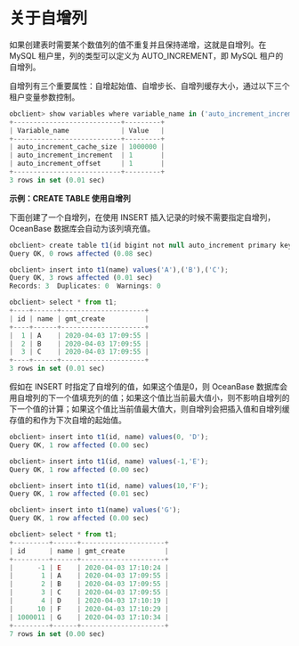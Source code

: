 关于自增列 
==========================



如果创建表时需要某个数值列的值不重复并且保持递增，这就是自增列。在 MySQL 租户里，列的类型可以定义为 AUTO_INCREMENT，即 MySQL 租户的自增列。

自增列有三个重要属性：自增起始值、自增步长、自增列缓存大小，通过以下三个租户变量参数控制。

```javascript
obclient> show variables where variable_name in ('auto_increment_increment','auto_increment_offset','auto_increment_cache_size');
+---------------------------+---------+
| Variable_name             | Value   |
+---------------------------+---------+
| auto_increment_cache_size | 1000000 |
| auto_increment_increment  | 1       |
| auto_increment_offset     | 1       |
+---------------------------+---------+
3 rows in set (0.01 sec)
```





**示例：CREATE TABLE 使用自增列** 

下面创建了一个自增列，在使用 INSERT 插入记录的时候不需要指定自增列，OceanBase 数据库会自动为该列填充值。

```javascript
obclient> create table t1(id bigint not null auto_increment primary key, name varchar(50), gmt_create timestamp not null default current_timestamp);
Query OK, 0 rows affected (0.08 sec)

obclient> insert into t1(name) values('A'),('B'),('C');
Query OK, 3 rows affected (0.01 sec)
Records: 3  Duplicates: 0  Warnings: 0

obclient> select * from t1;
+----+------+---------------------+
| id | name | gmt_create          |
+----+------+---------------------+
|  1 | A    | 2020-04-03 17:09:55 |
|  2 | B    | 2020-04-03 17:09:55 |
|  3 | C    | 2020-04-03 17:09:55 |
+----+------+---------------------+
3 rows in set (0.01 sec)
```



假如在 INSERT 时指定了自增列的值，如果这个值是0，则 OceanBase 数据库会用自增列的下一个值填充列的值；如果这个值比当前最大值小，则不影响自增列的下一个值的计算；如果这个值比当前值最大值大，则自增列会把插入值和自增列缓存值的和作为下次自增的起始值。

```javascript
obclient> insert into t1(id, name) values(0, 'D');
Query OK, 1 row affected (0.00 sec)

obclient> insert into t1(id, name) values(-1,'E');
Query OK, 1 row affected (0.00 sec)

obclient> insert into t1(id, name) values(10,'F');
Query OK, 1 row affected (0.01 sec)

obclient> insert into t1(name) values('G');
Query OK, 1 row affected (0.00 sec)

obclient> select * from t1;
+---------+------+---------------------+
| id      | name | gmt_create          |
+---------+------+---------------------+
|      -1 | E    | 2020-04-03 17:10:24 |
|       1 | A    | 2020-04-03 17:09:55 |
|       2 | B    | 2020-04-03 17:09:55 |
|       3 | C    | 2020-04-03 17:09:55 |
|       4 | D    | 2020-04-03 17:10:19 |
|      10 | F    | 2020-04-03 17:10:29 |
| 1000011 | G    | 2020-04-03 17:10:34 |
+---------+------+---------------------+
7 rows in set (0.00 sec)
```


